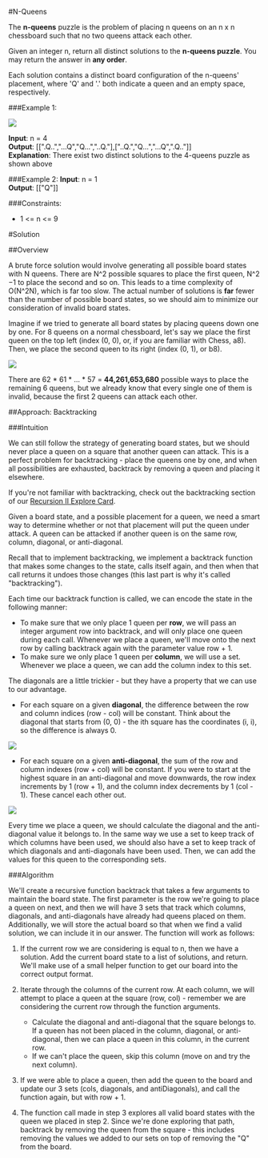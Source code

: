 #N-Queens

The **n-queens** puzzle is the problem of placing n queens on an n x n chessboard such that no two queens attack each
other.

Given an integer n, return all distinct solutions to the **n-queens puzzle**. You may return the answer in **any order**.

Each solution contains a distinct board configuration of the n-queens' placement, where 'Q' and '.' both indicate
a queen and an empty space, respectively.

###Example 1:

![](https://assets.leetcode.com/uploads/2020/11/13/queens.jpg)

**Input**: n = 4  
**Output**: [[".Q..","...Q","Q...","..Q."],["..Q.","Q...","...Q",".Q.."]]  
**Explanation**: There exist two distinct solutions to the 4-queens puzzle as shown above

###Example 2:
**Input**: n = 1  
**Output**: [["Q"]]

###Constraints:

* 1 <= n <= 9

#Solution

##Overview

A brute force solution would involve generating all possible board states with N queens. There are N^2 possible squares
to place the first queen, N^2 −1 to place the second and so on. This leads to a time complexity of O(N^2N), which is far
too slow. The actual number of solutions is **far** fewer than the number of possible board states, so we should aim to
minimize our consideration of invalid board states.

Imagine if we tried to generate all board states by placing queens down one by one. For 8 queens on a normal chessboard,
let's say we place the first queen on the top left (index (0, 0), or, if you are familiar with Chess, a8). Then, we
place the second queen to its right (index (0, 1), or b8).

![](https://leetcode.com/problems/n-queens/Figures/51/board_example.png)

There are 62 * 61 * ... * 57 = **44,261,653,680** possible ways to place the remaining 6 queens, but we already know
that every single one of them is invalid, because the first 2 queens can attack each other.

##Approach: Backtracking

###Intuition

We can still follow the strategy of generating board states, but we should never place a queen on a square that another
queen can attack. This is a perfect problem for backtracking - place the queens one by one, and when all possibilities
are exhausted, backtrack by removing a queen and placing it elsewhere.

If you're not familiar with backtracking, check out the backtracking section of our
[Recursion II Explore Card](https://leetcode.com/explore/learn/card/recursion-ii/472/backtracking/).

Given a board state, and a possible placement for a queen, we need a smart way to determine whether or not that
placement will put the queen under attack. A queen can be attacked if another queen is on the same row, column, diagonal,
or anti-diagonal.

Recall that to implement backtracking, we implement a backtrack function that makes some changes to the state, calls
itself again, and then when that call returns it undoes those changes (this last part is why it's called "backtracking").

Each time our backtrack function is called, we can encode the state in the following manner:

* To make sure that we only place 1 queen per **row**, we will pass an integer argument row into backtrack, and will
  only place one queen during each call. Whenever we place a queen, we'll move onto the next row by calling backtrack
  again with the parameter value row + 1.
* To make sure we only place 1 queen per **column**, we will use a set. Whenever we place a queen, we can add the column
  index to this set.

The diagonals are a little trickier - but they have a property that we can use to our advantage.

* For each square on a given **diagonal**, the difference between the row and column indices (row - col) will be
  constant. Think about the diagonal that starts from (0, 0) - the ith square has the coordinates (i, i), so
  the difference is always 0.

![](https://leetcode.com/problems/n-queens/Figures/51/diagonals.png)

* For each square on a given **anti-diagonal**, the sum of the row and column indexes (row + col) will be constant.
  If you were to start at the highest square in an anti-diagonal and move downwards, the row index increments by 1
  (row + 1), and the column index decrements by 1 (col - 1). These cancel each other out.

![](https://leetcode.com/problems/n-queens/Figures/51/antidiagonals.png)

Every time we place a queen, we should calculate the diagonal and the anti-diagonal value it belongs to. In the same way
we use a set to keep track of which columns have been used, we should also have a set to keep track of which diagonals
and anti-diagonals have been used. Then, we can add the values for this queen to the corresponding sets.

###Algorithm

We'll create a recursive function backtrack that takes a few arguments to maintain the board state. The first parameter
is the row we're going to place a queen on next, and then we will have 3 sets that track which columns, diagonals, and
anti-diagonals have already had queens placed on them. Additionally, we will store the actual board so that when we find
a valid solution, we can include it in our answer. The function will work as follows:

1. If the current row we are considering is equal to n, then we have a solution. Add the current board state to a list
   of solutions, and return. We'll make use of a small helper function to get our board into the correct output format.

2. Iterate through the columns of the current row. At each column, we will attempt to place a queen at the square
   (row, col) - remember we are considering the current row through the function arguments.
   * Calculate the diagonal and anti-diagonal that the square belongs to. If a queen has not been placed in the column,
     diagonal, or anti-diagonal, then we can place a queen in this column, in the current row.
   * If we can't place the queen, skip this column (move on and try the next column).

3. If we were able to place a queen, then add the queen to the board and update our 3 sets (cols, diagonals, and
   antiDiagonals), and call the function again, but with row + 1.

4. The function call made in step 3 explores all valid board states with the queen we placed in step 2. Since we're done
   exploring that path, backtrack by removing the queen from the square - this includes removing the values we added to
   our sets on top of removing the "Q" from the board.